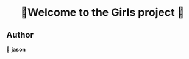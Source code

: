 <h1 align=center>👋Welcome to the Girls project 👋</h1>
<p align=center>


## Author

👤 **jason**

##

</p>
